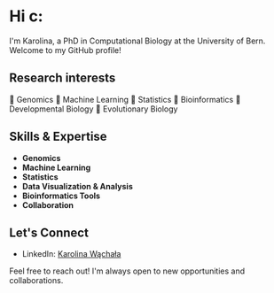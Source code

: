 # Hi c:

I'm Karolina, a PhD in Computational Biology at the University of Bern. Welcome to my GitHub profile! 

## Research interests

   🧬 Genomics
   🧬 Machine Learning
   🧬 Statistics
   🧬 Bioinformatics
   🧬 Developmental Biology
   🧬 Evolutionary Biology

## Skills & Expertise

- **Genomics**
- **Machine Learning**
- **Statistics**
- **Data Visualization & Analysis**
- **Bioinformatics Tools**
- **Collaboration**

## Let's Connect

- LinkedIn: [Karolina Wąchała](https://www.linkedin.com/in/karolina-wachala-978b56189/)
  
Feel free to reach out! I'm always open to new opportunities and collaborations.

